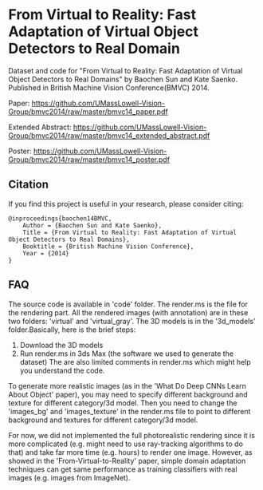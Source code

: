From Virtual to Reality: Fast Adaptation of Virtual Object Detectors to Real Domain
========

Dataset and code for "From Virtual to Reality: Fast Adaptation of Virtual Object Detectors to Real Domains" by Baochen Sun and Kate Saenko. Published in British Machine Vision Conference(BMVC) 2014.

Paper: https://github.com/UMassLowell-Vision-Group/bmvc2014/raw/master/bmvc14_paper.pdf

Extended Abstract: https://github.com/UMassLowell-Vision-Group/bmvc2014/raw/master/bmvc14_extended_abstract.pdf

Poster: https://github.com/UMassLowell-Vision-Group/bmvc2014/raw/master/bmvc14_poster.pdf

Citation
--------------

If you find this project is useful in your research, please consider citing:

```
@inproceedings{baochen14BMVC,
    Author = {Baochen Sun and Kate Saenko},
    Title = {From Virtual to Reality: Fast Adaptation of Virtual Object Detectors to Real Domains},
    Booktitle = {British Machine Vision Conference},
    Year = {2014}
}
```

FAQ
--------------
The source code is available in 'code' folder. The render.ms is the file for the rendering part. All the rendered images (with annotation) are in these two folders: 'virtual' and 'virtual_gray'. The 3D models is in the '3d_models' folder.Basically, here is the brief steps:
1. Download the 3D models
2. Run render.ms in 3ds Max (the software we used to generate the dataset)
The are also limited comments in render.ms which might help you understand the code.

To generate more realistic images (as in the 'What Do Deep CNNs Learn About Object' paper), you may need to specify different background and texture for different category/3d model. Then you need to change the 'images_bg' and 'images_texture' in the render.ms file to point to different background and textures for different category/3d model.

For now, we did not implemented the full photorealistic rendering since it is more complicated (e.g. might need to use ray-tracking algorithms to do that) and take far more time (e.g. hours) to render one image. However, as showed in the 'From-Virtual-to-Reality' paper, simple domain adaptation techniques can get same performance as training classifiers with real images (e.g. images from ImageNet).
